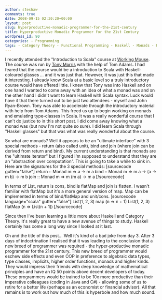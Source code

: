 ```yaml
---
author: steshaw
comments: true
date: 2008-09-15 02:30:20+00:00
layout: post
slug: hyperproductive-monadic-programmer-for-the-21st-century
title: Hyperproductive Monadic Programmer for the 21st Century
wordpress_id: 90
categories: - Programming
tags: - Category Theory - Functional Programming - Haskell - Monads - Productivity - Scala
---
```


I recently attended the "Introduction to Scala" course at [Working Mouse](http://workingmouse.com/). The course was run by [Tony Morris](http://tmorris.net/) with the help of Tom Adams.  I had feared that the course would be a introduction to Scala with Haskell-coloured glasses ... and it was just that. However, it was just this that made it interesting. I already know Scala at a basic level so a truly introductory course would have offered little. I knew that Tony was into Haskell and on one hand I wanted to come away with an idea of what a monad was and on the other hand I didn't want to learn Haskell with Scala syntax. Luck would have it that there turned out to be just two attendees - myself and John Ryan-Brown. Tony was able to accelerate through the introductory material with help from Tom Adams. This freed us up to begin working on monads and emulating type-classes in Scala. It was a really wonderful course that I can't do justice to in this short post. I did come away knowing what a monad was (but now I'm not quite so sure). I did learn Scala through "Haskell glasses" but that was what was really wonderful about the course.

So what are monads? Well it appears to be an "ultimate interface" with 3 special methods - return (also called unit), bind and join (where join can be derived from return and bind). My current understanding is that monads are the "ultimate iterator" but I figured I'm supposed to understand that they are an "abstraction over computation". This is going to take a while to sink in. Here are the signatures for the 3 special methods:
[sourcecode gutter="false"]
  return :: Monad m => a -> m a
  bind   :: Monad m => m a -> (a -> m b) -> m b
  join   :: Monad m => m (m a) -> m a
[/sourcecode]

In terms of List, return is cons, bind is flatMap and join is flatten. I wasn't familiar with flatMap but it's a more general version of map. Map can be implemented in terms of bind/flatMap and unit/cons.
[sourcecode language="scala" gutter="false"]
    List(1, 2, 3) map (n => n + 1)
    List(1, 2, 3) flatMap (n => List(n + 1))
[/sourcecode]

Since then I've been learning a little more about Haskell and Category Theory. It's really great to have a new avenue of things to study. Haskell certainly has come a long way since I looked at it last.

Oh and the title of this post... Well it's kind of a bad joke from day 3. After 3 days of indoctrination I realised that it was leading to the conclusion that a new breed of programmer was required - the hyper-productive monadic programmer for the 21st century. This new breed of programmer would eschew side effects and even OOP in preference to algebraic data types, type classes, implicits, higher order functions, monads and higher kinds. They would impress their friends with deep knowledge of mathematical principles and have an IQ 50 points above decent developers of today. These programmers would be trained to be 10x more productive than their imperative colleagues (coding in Java and C#) - allowing some of us to retire for a better life (perhaps as an economist or financial advisor). All that remains is to work out how much of this is hyperbole and how much sound.
